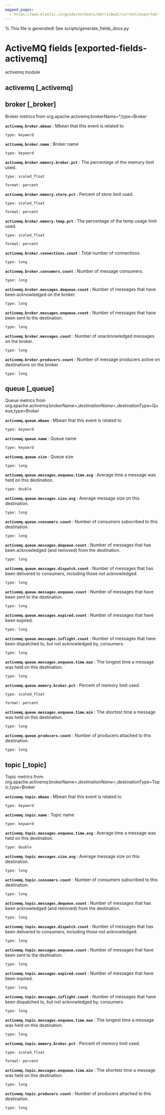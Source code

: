 ```yaml
---
mapped_pages:
  - https://www.elastic.co/guide/en/beats/metricbeat/current/exported-fields-activemq.html
---
```


% This file is generated! See scripts/generate_fields_docs.py

# ActiveMQ fields [exported-fields-activemq]

activemq module

## activemq [_activemq]



## broker [_broker]

Broker metrics from org.apache.activemq:brokerName=*,type=Broker

**`activemq.broker.mbean`**
:   Mbean that this event is related to

    type: keyword


**`activemq.broker.name`**
:   Broker name

    type: keyword


**`activemq.broker.memory.broker.pct`**
:   The percentage of the memory limit used.

    type: scaled_float

    format: percent


**`activemq.broker.memory.store.pct`**
:   Percent of store limit used.

    type: scaled_float

    format: percent


**`activemq.broker.memory.temp.pct`**
:   The percentage of the temp usage limit used.

    type: scaled_float

    format: percent


**`activemq.broker.connections.count`**
:   Total number of connections.

    type: long


**`activemq.broker.consumers.count`**
:   Number of message consumers.

    type: long


**`activemq.broker.messages.dequeue.count`**
:   Number of messages that have been acknowledged on the broker.

    type: long


**`activemq.broker.messages.enqueue.count`**
:   Number of messages that have been sent to the destination.

    type: long


**`activemq.broker.messages.count`**
:   Number of unacknowledged messages on the broker.

    type: long


**`activemq.broker.producers.count`**
:   Number of message producers active on destinations on the broker.

    type: long


## queue [_queue]

Queue metrics from org.apache.activemq:brokerName=*,destinationName=*,destinationType=Queue,type=Broker

**`activemq.queue.mbean`**
:   Mbean that this event is related to

    type: keyword


**`activemq.queue.name`**
:   Queue name

    type: keyword


**`activemq.queue.size`**
:   Queue size

    type: long


**`activemq.queue.messages.enqueue.time.avg`**
:   Average time a message was held on this destination.

    type: double


**`activemq.queue.messages.size.avg`**
:   Average message size on this destination.

    type: long


**`activemq.queue.consumers.count`**
:   Number of consumers subscribed to this destination.

    type: long


**`activemq.queue.messages.dequeue.count`**
:   Number of messages that has been acknowledged (and removed) from the destination.

    type: long


**`activemq.queue.messages.dispatch.count`**
:   Number of messages that has been delivered to consumers, including those not acknowledged.

    type: long


**`activemq.queue.messages.enqueue.count`**
:   Number of messages that have been sent to the destination.

    type: long


**`activemq.queue.messages.expired.count`**
:   Number of messages that have been expired.

    type: long


**`activemq.queue.messages.inflight.count`**
:   Number of messages that have been dispatched to, but not acknowledged by, consumers.

    type: long


**`activemq.queue.messages.enqueue.time.max`**
:   The longest time a message was held on this destination.

    type: long


**`activemq.queue.memory.broker.pct`**
:   Percent of memory limit used.

    type: scaled_float

    format: percent


**`activemq.queue.messages.enqueue.time.min`**
:   The shortest time a message was held on this destination.

    type: long


**`activemq.queue.producers.count`**
:   Number of producers attached to this destination.

    type: long


## topic [_topic]

Topic metrics from org.apache.activemq:brokerName=*,destinationName=*,destinationType=Topic,type=Broker

**`activemq.topic.mbean`**
:   Mbean that this event is related to

    type: keyword


**`activemq.topic.name`**
:   Topic name

    type: keyword


**`activemq.topic.messages.enqueue.time.avg`**
:   Average time a message was held on this destination.

    type: double


**`activemq.topic.messages.size.avg`**
:   Average message size on this destination.

    type: long


**`activemq.topic.consumers.count`**
:   Number of consumers subscribed to this destination.

    type: long


**`activemq.topic.messages.dequeue.count`**
:   Number of messages that has been acknowledged (and removed) from the destination.

    type: long


**`activemq.topic.messages.dispatch.count`**
:   Number of messages that has been delivered to consumers, including those not acknowledged.

    type: long


**`activemq.topic.messages.enqueue.count`**
:   Number of messages that have been sent to the destination.

    type: long


**`activemq.topic.messages.expired.count`**
:   Number of messages that have been expired.

    type: long


**`activemq.topic.messages.inflight.count`**
:   Number of messages that have been dispatched to, but not acknowledged by, consumers.

    type: long


**`activemq.topic.messages.enqueue.time.max`**
:   The longest time a message was held on this destination.

    type: long


**`activemq.topic.memory.broker.pct`**
:   Percent of memory limit used.

    type: scaled_float

    format: percent


**`activemq.topic.messages.enqueue.time.min`**
:   The shortest time a message was held on this destination.

    type: long


**`activemq.topic.producers.count`**
:   Number of producers attached to this destination.

    type: long


